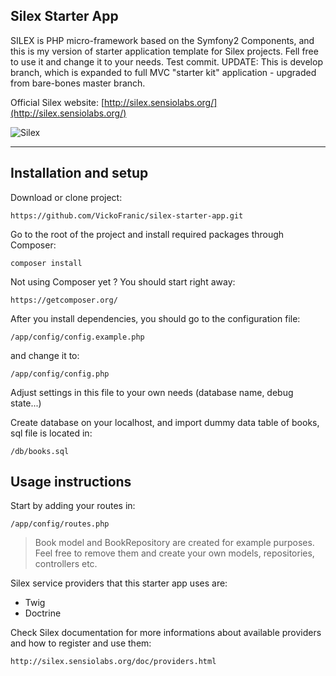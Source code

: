 ## Silex Starter App

SILEX is PHP micro-framework based on the Symfony2 Components, and this is my version of starter application template for Silex projects.
Fell free to use it and change it to your needs.
Test commit.
UPDATE:
This is develop branch, which is expanded to full MVC "starter kit" application - upgraded from bare-bones master branch.


Official Silex website: [http://silex.sensiolabs.org/](http://silex.sensiolabs.org/)

![Silex](http://silex.sensiolabs.org/images/logo.png)


- - -


## Installation and setup

Download or clone project: 
```
https://github.com/VickoFranic/silex-starter-app.git
```

Go to the root of the project and install required packages through Composer:

```
composer install
```

Not using Composer yet ? You should start right away:

```
https://getcomposer.org/
```

After you install dependencies, you should go to the configuration file:

```
/app/config/config.example.php
```

and change it to:

```
/app/config/config.php
```

Adjust settings in this file to your own needs (database name, debug state...)

Create database on your localhost, and import dummy data table of books, sql file is located in:

```
/db/books.sql
```



## Usage instructions

Start by adding your routes in:

```
/app/config/routes.php
```

> Book model and BookRepository are created for example purposes. Feel free to remove them and create your own models, repositories, controllers etc.

Silex service providers that this starter app uses are:

- Twig
- Doctrine

Check Silex documentation for more informations about available providers and how to register and use them:

```
http://silex.sensiolabs.org/doc/providers.html
```
